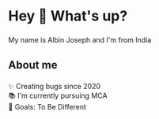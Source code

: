 <h1 align="left">Hey 👋 What's up?</h1>

###

<p align="left">My name is Albin Joseph and I'm from India</p>

###

<h2 align="left">About me</h2>

###

<p align="left">✨ Creating bugs since 2020<br>📚 I'm currently pursuing MCA<br>🎯 Goals: To Be Different

###



###



###
